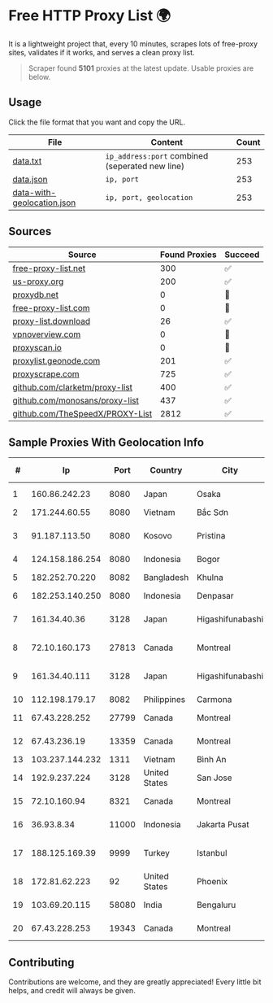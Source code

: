 
# Free HTTP Proxy List 🌍

It is a lightweight project that, every 10 minutes, scrapes lots of free-proxy sites, validates if it works, and serves a clean proxy list.


> Scraper found **5101** proxies at the latest update. Usable proxies are below.

## Usage

Click the file format that you want and copy the URL.


|File|Content|Count|
|----|-------|-----|
|[data.txt](https://raw.githubusercontent.com/themiralay/Proxy-List-World/master/data.txt)|`ip_address:port` combined (seperated new line)|253|
|[data.json](https://raw.githubusercontent.com/themiralay/Proxy-List-World/master/data.json)|`ip, port`|253|
|[data-with-geolocation.json](https://raw.githubusercontent.com/themiralay/Proxy-List-World/master/data-with-geolocation.json)|`ip, port, geolocation`|253|

## Sources

|Source|Found Proxies|Succeed|
|------|-------------|-------|
|[free-proxy-list.net](https://free-proxy-list.net)|300|✅|
|[us-proxy.org](https://www.us-proxy.org)|200|✅|
|[proxydb.net](http://proxydb.net)|0|🚫|
|[free-proxy-list.com](https://free-proxy-list.com/?page=&port=&type%5B%5D=http&type%5B%5D=https&up_time=0&search=Search)|0|🚫|
|[proxy-list.download](https://www.proxy-list.download/HTTP)|26|✅|
|[vpnoverview.com](https://vpnoverview.com/privacy/anonymous-browsing/free-proxy-servers)|0|🚫|
|[proxyscan.io](https://www.proxyscan.io)|0|🚫|
|[proxylist.geonode.com](https://proxylist.geonode.com/api/proxy-list?limit=300&page=1&sort_by=lastChecked&sort_type=desc&protocols=http,https)|201|✅|
|[proxyscrape.com](https://api.proxyscrape.com/v2/?request=displayproxies&protocol=http&timeout=10000&country=all&ssl=all&anonymity=all)|725|✅|
|[github.com/clarketm/proxy-list](https://raw.githubusercontent.com/clarketm/proxy-list/master/proxy-list-raw.txt)|400|✅|
|[github.com/monosans/proxy-list](https://raw.githubusercontent.com/monosans/proxy-list/main/proxies/http.txt)|437|✅|
|[github.com/TheSpeedX/PROXY-List](https://raw.githubusercontent.com/TheSpeedX/PROXY-List/master/http.txt)|2812|✅|


## Sample Proxies With Geolocation Info

|#|Ip|Port|Country|City|Internet Service Provider|
|-|--|----|-------|----|-------------------------|
|1|160.86.242.23|8080|Japan|Osaka|Sony Network Communications Inc|
|2|171.244.60.55|8080|Vietnam|Bắc Sơn|VIETEL|
|3|91.187.113.50|8080|Kosovo|Pristina|IPKO Telecommunications LLC|
|4|124.158.186.254|8080|Indonesia|Bogor|PT Jala Lintas Media|
|5|182.252.70.220|8082|Bangladesh|Khulna|Agni Systems Limited|
|6|182.253.140.250|8080|Indonesia|Denpasar|Biznet Networks|
|7|161.34.40.36|3128|Japan|Higashifunabashi|NTT PC Communications, Inc.|
|8|72.10.160.173|27813|Canada|Montreal|GloboTech Communications|
|9|161.34.40.111|3128|Japan|Higashifunabashi|NTT PC Communications, Inc.|
|10|112.198.179.17|8082|Philippines|Carmona|Globe Telecom|
|11|67.43.228.252|27799|Canada|Montreal|GloboTech Communications|
|12|67.43.236.19|13359|Canada|Montreal|GloboTech Communications|
|13|103.237.144.232|1311|Vietnam|Bình An|LVSOFT|
|14|192.9.237.224|3128|United States|San Jose|Oracle Corporation|
|15|72.10.160.94|8321|Canada|Montreal|GloboTech Communications|
|16|36.93.8.34|11000|Indonesia|Jakarta Pusat|Telekomunikasi Indonesia|
|17|188.125.169.39|9999|Turkey|Istanbul|High Speed Telekomunikasyon ve Hab. Hiz. Ltd. Sti.|
|18|172.81.62.223|92|United States|Phoenix|Dynu Systems Incorporated|
|19|103.69.20.115|58080|India|Bengaluru|Allnet Broadband Network PVT LTD|
|20|67.43.228.253|19343|Canada|Montreal|GloboTech Communications|



## Contributing

Contributions are welcome, and they are greatly appreciated! Every
little bit helps, and credit will always be given.

